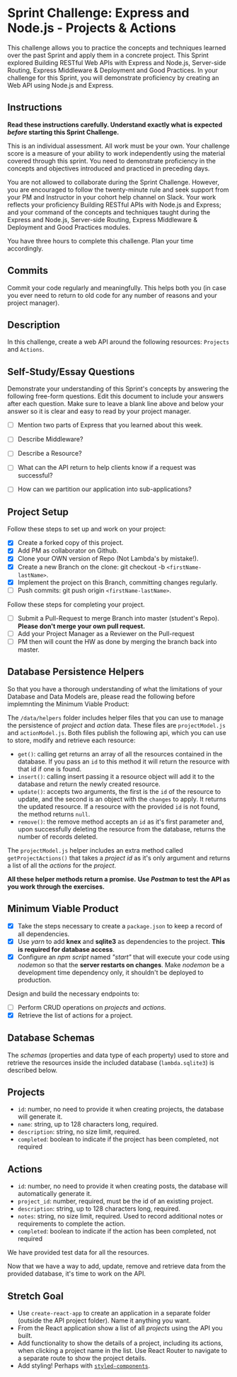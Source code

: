 # Sprint Challenge: Express and Node.js - Projects & Actions

This challenge allows you to practice the concepts and techniques learned over the past Sprint and apply them in a concrete project. This Sprint explored Building RESTful Web APIs with Express and Node.js, Server-side Routing, Express Middleware & Deployment and Good Practices. In your challenge for this Sprint, you will demonstrate proficiency by creating an Web API using Node.js and Express.

## Instructions

**Read these instructions carefully. Understand exactly what is expected _before_ starting this Sprint Challenge.**

This is an individual assessment. All work must be your own. Your challenge score is a measure of your ability to work independently using the material covered through this sprint. You need to demonstrate proficiency in the concepts and objectives introduced and practiced in preceding days.

You are not allowed to collaborate during the Sprint Challenge. However, you are encouraged to follow the twenty-minute rule and seek support from your PM and Instructor in your cohort help channel on Slack. Your work reflects your proficiency Building RESTful APIs with Node.js and Express; and your command of the concepts and techniques taught during the Express and Node.js, Server-side Routing, Express Middleware & Deployment and Good Practices modules.

You have three hours to complete this challenge. Plan your time accordingly.

## Commits

Commit your code regularly and meaningfully. This helps both you (in case you ever need to return to old code for any number of reasons and your project manager).

## Description

In this challenge, create a web API around the following resources: `Projects` and `Actions`.

## Self-Study/Essay Questions

Demonstrate your understanding of this Sprint's concepts by answering the following free-form questions. Edit this document to include your answers after each question. Make sure to leave a blank line above and below your answer so it is clear and easy to read by your project manager.

- [ ] Mention two parts of Express that you learned about this week.

- [ ] Describe Middleware?

- [ ] Describe a Resource?

- [ ] What can the API return to help clients know if a request was successful?

- [ ] How can we partition our application into sub-applications?

## Project Setup

Follow these steps to set up and work on your project:

- [x] Create a forked copy of this project.
- [x] Add PM as collaborator on Github.
- [x] Clone your OWN version of Repo (Not Lambda's by mistake!).
- [x] Create a new Branch on the clone: git checkout -b `<firstName-lastName>`.
- [x] Implement the project on this Branch, committing changes regularly.
- [ ] Push commits: git push origin `<firstName-lastName>`.
 
Follow these steps for completing your project.

- [ ] Submit a Pull-Request to merge <firstName-lastName> Branch into master (student's  Repo). **Please don't merge your own pull request.**
- [ ] Add your Project Manager as a Reviewer on the Pull-request
- [ ] PM then will count the HW as done by  merging the branch back into master.

## Database Persistence Helpers

So that you have a thorough understanding of what the limitations of your Database and Data Models are, please read the following before implemnting the Minimum Viable Product:

The `/data/helpers` folder includes helper files that you can use to manage the persistence of _project_ and _action_ data. These files are `projectModel.js` and `actionModel.js`. Both files publish the following api, which you can use to store, modify and retrieve each resource:

- `get()`: calling get returns an array of all the resources contained in the database. If you pass an `id` to this method it will return the resource with that id if one is found.
- `insert()`: calling insert passing it a resource object will add it to the database and return the newly created resource.
- `update()`: accepts two arguments, the first is the `id` of the resource to update, and the second is an object with the `changes` to apply. It returns the updated resource. If a resource with the provided `id` is not found, the method returns `null`.
- `remove()`: the remove method accepts an `id` as it's first parameter and, upon successfully deleting the resource from the database, returns the number of records deleted.

The `projectModel.js` helper includes an extra method called `getProjectActions()` that takes a _project id_ as it's only argument and returns a list of all the _actions_ for the _project_.

**All these helper methods return a promise.**
**Use _Postman_ to test the API as you work through the exercises.**

## Minimum Viable Product

- [x] Take the steps necessary to create a `package.json` to keep a record of all dependencies.
- [x] Use _yarn_ to add **knex** and **sqlite3** as dependencies to the project. **This is required for database access**.
- [x] Configure an _npm script_ named _"start"_ that will execute your code using _nodemon_ so that the **server restarts on changes**. Make _nodemon_ be a development time dependency only, it shouldn't be deployed to production.

Design and build the necessary endpoints to:

- [ ] Perform CRUD operations on _projects_ and _actions_.
- [x] Retrieve the list of actions for a project.

## Database Schemas

The _schemas_ (properties and data type of each property) used to store and retrieve the resources inside the included database (`lambda.sqlite3`) is described below.

## Projects

- `id`: number, no need to provide it when creating projects, the database will generate it.
- `name`: string, up to 128 characters long, required.
- `description`: string, no size limit, required.
- `completed`: boolean to indicate if the project has been completed, not required

## Actions

- `id`: number, no need to provide it when creating posts, the database will automatically generate it.
- `project_id`: number, required, must be the id of an existing project.
- `description`: string, up to 128 characters long, required.
- `notes`: string, no size limit, required. Used to record additional notes or requirements to complete the action.
- `completed`: boolean to indicate if the action has been completed, not required

We have provided test data for all the resources.

Now that we have a way to add, update, remove and retrieve data from the provided database, it's time to work on the API.

## Stretch Goal

- Use `create-react-app` to create an application in a separate folder (outside the API project folder). Name it anything you want.
- From the React application show a list of all _projects_ using the API you built.
- Add functionality to show the details of a project, including its actions, when clicking a project name in the list. Use React Router to navigate to a separate route to show the project details.
- Add styling! Perhaps with [`styled-components`](https://www.styled-components.com/).
